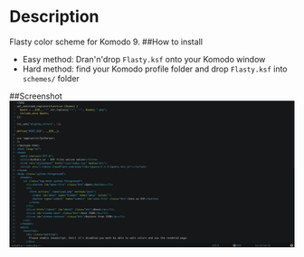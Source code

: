 Description
=====================
Flasty color scheme for Komodo 9. 
##How to install
* Easy method: Dran'n'drop `Flasty.ksf` onto your Komodo window
* Hard method: find your Komodo profile folder and drop `Flasty.ksf` into `schemes/` folder

##Screenshot
![Screen](screenshot.png)
